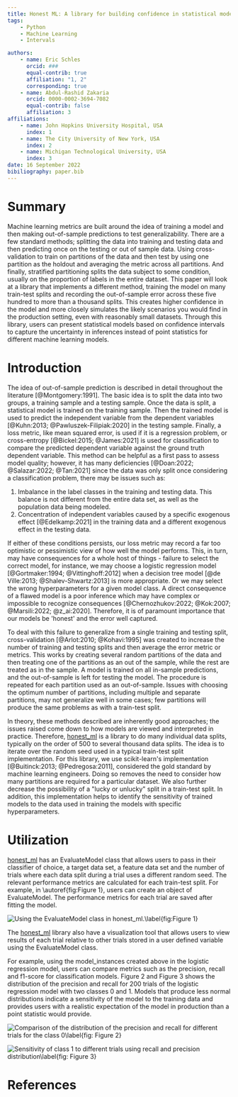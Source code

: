 ```yaml
---
title: Honest ML: A library for building confidence in statistical models
tags:
    - Python
    - Machine Learning
    - Intervals

authors:
    - name: Eric Schles
      orcid: ###
      equal-contrib: true
      affiliation: "1, 2" 
      corresponding: true
    - name: Abdul-Rashid Zakaria
      orcid: 0000-0002-3694-7082
      equal-contrib: false
      affiliation: 3  
affiliations:
    - name: John Hopkins University Hospital, USA
      index: 1
    - name: The City University of New York, USA
      index: 2
    - name: Michigan Technological University, USA
      index: 3
date: 16 September 2022
bibiliography: paper.bib
---
```


# Summary

Machine learning metrics are built around the idea of training a model and then making out-of-sample predictions to test generalizability. There are a few standard methods; splitting the data into training and testing data and then predicting once on the testing or out of sample data. Using cross-validation to train on partitions of the data and then test by using one partition as the holdout and averaging the metric across all partitions. And finally, stratified partitioning splits the data subject to some condition, usually on the proportion of labels in the entire dataset. This paper will look at a library that implements a different method, training the model on many train-test splits and recording the out-of-sample error across these five hundred to more than a thousand splits. This creates higher confidence in the model and more closely simulates the likely scenarios you would find in the production setting, even with reasonably small datasets. Through this library, users can present statistical models based on confidence intervals to capture the uncertainty in inferences instead of point statistics for different machine learning models.

# Introduction

The idea of out-of-sample prediction is described in detail throughout the literature [@Montgomery:1991]. The basic idea is to split the data into two groups, a training sample and a testing sample. Once the data is split, a statistical model is trained on the training sample. Then the trained model is used to predict the independent variable from the dependent variables [@Kuhn:2013; @Pawluszek-Filipiak:2020] in the testing sample. Finally, a loss metric, like mean squared error, is used if it is a regression problem, or cross-entropy [@Bickel:2015; @James:2021] is used for classification to compare the predicted dependent variable against the ground truth dependent variable. This method can be helpful as a first pass to assess model quality; however, it has many deficiencies [@Doan:2022; @Salazar:2022; @Tan:2021] since the data was only split once considering a classification problem, there may be issues such as:

1. Imbalance in the label classes in the training and testing data. This balance is not different from the entire data set, as well as the population data being modeled.
2. Concentration of independent variables caused by a specific exogenous effect [@Edelkamp:2021] in the training data and a different exogenous effect in the testing data.

If either of these conditions persists, our loss metric may record a far too optimistic or pessimistic view of how well the model performs. This, in turn, may have consequences for a whole host of things - failure to select the correct model, for instance, we may choose a logistic regression model [@Gortmaker:1994; @Vittinghoff:2012] when a decision tree model [@de Ville:2013; @Shalev-Shwartz:2013] is more appropriate. Or we may select the wrong hyperparameters for a given model class. A direct consequence of a flawed model is a poor inference which may have complex or impossible to recognize consequences [@Chernozhukov:2022; @Kok:2007; @Marsili:2022; @z\_ai:2020]. Therefore, it is of paramount importance that our models be 'honest' and the error well captured.

To deal with this failure to generalize from a single training and testing split, cross-validation [@Arlot:2010; @Kohavi:1995] was created to increase the number of training and testing splits and then average the error metric or metrics. This works by creating several random partitions of the data and then treating one of the partitions as an out of the sample, while the rest are treated as in the sample. A model is trained on all in-sample predictions, and the out-of-sample is left for testing the model. The procedure is repeated for each partition used as an out-of-sample. Issues with choosing the optimum number of partitions, including multiple and separate partitions, may not generalize well in some cases; few partitions will produce the same problems as with a train-test split.

In theory, these methods described are inherently good approaches; the issues raised come down to how models are viewed and interpreted in practice. Therefore,  [honest\_ml](https://github.com/EricSchles/honest_ml) is a library to do many individual data splits, typically on the order of 500 to several thousand data splits. The idea is to iterate over the random seed used in a typical train-test split implementation. For this library, we use scikit-learn's implementation [@Buitinck:2013; @Pedregosa:2011], considered the gold standard by machine learning engineers. Doing so removes the need to consider how many partitions are required for a particular dataset. We also further decrease the possibility of a "lucky or unlucky" split in a train-test split. In addition, this implementation helps to identify the sensitivity of trained models to the data used in training the models with specific hyperparameters.

# Utilization

[honest\_ml](https://github.com/EricSchles/honest_ml) has an EvaluateModel class that allows users to pass in their classifier of choice, a target data set, a feature data set and the number of trials where each data split during a trial uses a different random seed. The relevant performance metrics are calculated for each train-test split. For example, in \autoref{fig:Figure 1}, users can create an object of EvaluateModel. The performance metrics for each trial are saved after fitting the model.

![Using the EvaluateModel class in honest_ml.\label{fig:Figure 1}](https://github.com/ZachJon1/honest_ml/blob/main/paper1/Figure1.jpg)

The [honest\_ml](https://github.com/EricSchles/honest_ml) library also have a visualization tool that allows users to view results of each trial relative to other trials stored in a user defined variable using the EvaluateModel class.

For example, using the model\_instances created above in the logistic regression model, users can compare metrics such as the precision, recall and f1-score for classification models. Figure 2 and Figure 3 shows the distribution of the precision and recall for 200 trials of the logistic regression model with two classes 0 and 1. Models that produce less normal distributions indicate a sensitivity of the model to the training data and provides users with a realistic expectation of the model in production than a point statistic would provide.

![Comparison of the distribution of the precision and recall for different trials for the class 0\label{fig: Figure 2}](https://github.com/ZachJon1/honest_ml/blob/main/paper1/Figure2.jpg)

![Sensitivity of class 1 to different trials using recall and precision distribution\label{fig: Figure 3}](https://github.com/ZachJon1/honest_ml/blob/main/paper1/Figure3.jpg)

# References

